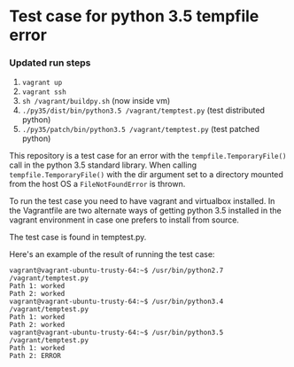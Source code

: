 # Test case for python 3.5 tempfile error

### Updated run steps

1. `vagrant up`
2. `vagrant ssh`
3. `sh /vagrant/buildpy.sh` (now inside vm)
4. `./py35/dist/bin/python3.5 /vagrant/temptest.py` (test distributed
   python)
5. `./py35/patch/bin/python3.5 /vagrant/temptest.py` (test patched
   python)



This repository is a test case for an error with the
`tempfile.TemporaryFile()` call in the python 3.5 standard library.
When calling `tempfile.TemporaryFile()` with the dir argument set to a
directory mounted from the host OS a `FileNotFoundError` is thrown.

To run the test case you need to have vagrant and virtualbox installed.
In the Vagrantfile are two alternate ways of getting python 3.5
installed in the vagrant environment in case one prefers to install from
source.

The test case is found in temptest.py.

Here's an example of the result of running the test case:

```
vagrant@vagrant-ubuntu-trusty-64:~$ /usr/bin/python2.7 /vagrant/temptest.py 
Path 1: worked
Path 2: worked
vagrant@vagrant-ubuntu-trusty-64:~$ /usr/bin/python3.4 /vagrant/temptest.py 
Path 1: worked
Path 2: worked
vagrant@vagrant-ubuntu-trusty-64:~$ /usr/bin/python3.5 /vagrant/temptest.py 
Path 1: worked
Path 2: ERROR
```

